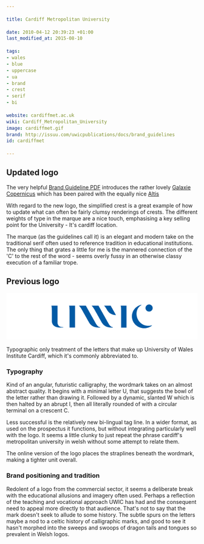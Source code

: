 ```yaml
---

title: Cardiff Metropolitan University

date: 2010-04-12 20:39:23 +01:00
last_modified_at: 2015-08-10

tags:
- wales
- blue
- uppercase
- ua
- brand
- crest
- serif
- bi

website: cardiffmet.ac.uk
wiki: Cardiff_Metropolitan_University
image: cardiffmet.gif
brand: http://issuu.com/uwicpublications/docs/brand_guidelines
id: cardiffmet

---
```


## Updated logo

The very helpful [Brand Guideline PDF](http://issuu.com/uwicpublications/docs/brand_guidelines) introduces the rather lovely [Galaxie Copernicus](https://vllg.com/constellation/galaxie-copernicus) which has been paired with the equally nice [Altis](https://www.myfonts.com/fonts/typolar/altis/)

With regard to the new logo, the simplified crest is a great example of how to update what can often be fairly clumsy renderings of crests. The different weights of type in the marque are a nice touch, emphasising a key selling point for the University - It's cardiff location.

The marque (as the guidelines call it) is an elegant and modern take on the traditional serif often used to reference tradition in educational institutions. The only thing that grates a little for me is the mannered connection of the 'C' to the rest of the word - seems overly fussy in an otherwise classy execution of a familiar trope.

## Previous logo

![old logo](/images/logospotter/uwic.gif)

Typographic only treatment of the letters that make up University of Wales Institute Cardiff, which it's commonly abbreviated to.

### Typography

Kind of an angular, futuristic calligraphy, the wordmark takes on an almost abstract quality. It begins with a minimal letter U, that suggests the bowl of the letter rather than drawing it. Followed by a dynamic, slanted W which is then halted by an abrupt I, then all literally rounded of with a circular terminal on a crescent C.

Less successful is the relatively new bi-lingual tag line. In a wider format, as used on the prospectus it functions, but without integrating particularly well with the logo. It seems a little clunky to just repeat the phrase cardiff's metropolitan university in welsh without some attempt to relate them.

The online version of the logo places the straplines beneath the wordmark, making a tighter unit overall.

### Brand positioning and tradition

Redolent of a logo from the commercial sector, it seems a deliberate break with the educational allusions and imagery often used. Perhaps a reflection of the teaching and vocational approach UWIC has had and the consequent need to appeal more directly to that audience. That's not to say that the mark doesn't seek to allude to some history. The subtle spurs on the letters maybe a nod to a celtic history of calligraphic marks, and good to see it hasn't morphed into the sweeps and swoops of dragon tails and tongues so prevalent in Welsh logos.
